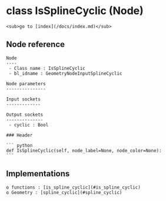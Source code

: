 # class IsSplineCyclic (Node)

    <sub>go to [index](/docs/index.md)</sub>
    
## Node reference

    Node
    ----
     - Class name : IsSplineCyclic
     - bl_idname : GeometryNodeInputSplineCyclic
    
    Node parameters
    ---------------
    
    Input sockets
    -------------
    
    Output sockets
    --------------
     - cyclic : Bool
    
    ### Header

    ``` python
    def IsSplineCyclic(self, node_label=None, node_color=None):
    ```
    
## Implementations

    o functions : [is_spline_cyclic](#is_spline_cyclic)
    o Geometry : [spline_cyclic](#spline_cyclic) 
    
    
